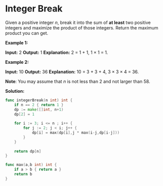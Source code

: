 # Integer Break

Given a positive integer  _n_, break it into the sum of  **at least**  two positive integers and maximize the product of those integers. Return the maximum product you can get.

**Example 1:**

**Input:** 2
**Output:** 1
**Explanation:** 2 = 1 + 1, 1 × 1 = 1.

**Example 2:**

**Input:** 10
**Output:** 36
**Explanation:** 10 = 3 + 3 + 4, 3 × 3 × 4 = 36.

**Note**: You may assume that  _n_  is not less than 2 and not larger than 58.

**Solution:**

```go
func integerBreak(n int) int {
    if n == 2 { return 1 }
    dp := make([]int, n+1)
    dp[2] = 1
    
    for i := 3; i <= n ; i++ {
        for j := 2; j < i; j++ {
            dp[i] = max(dp[i],j * max(i-j,dp[i-j]))
        } 
    }
    
    return dp[n]
}

func max(a,b int) int {
    if a > b { return a }
    return b
}
```